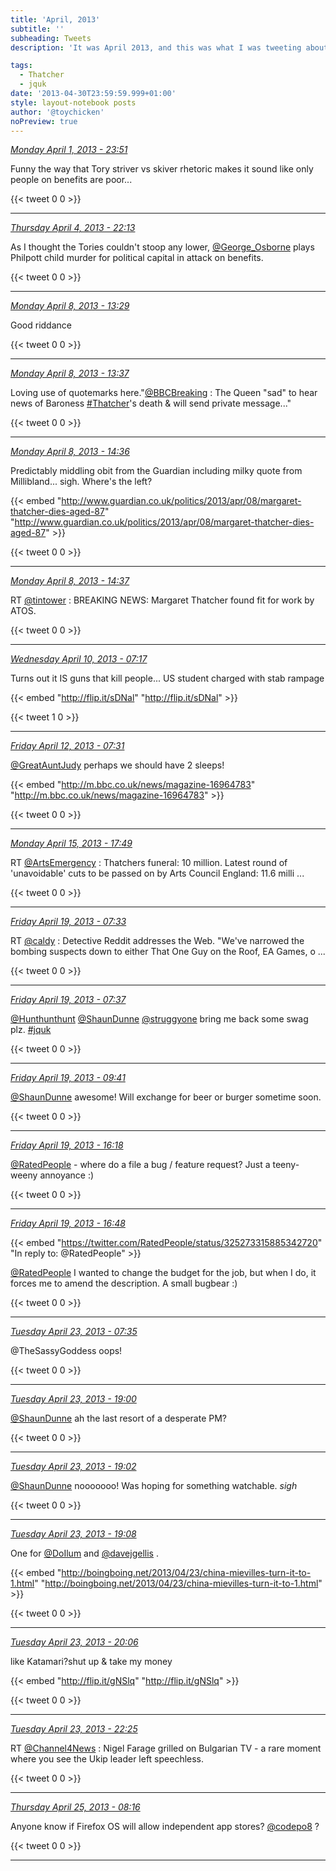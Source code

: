 ```yaml
---
title: 'April, 2013'
subtitle: ''
subheading: Tweets
description: 'It was April 2013, and this was what I was tweeting about...'

tags:
  - Thatcher
  - jquk
date: '2013-04-30T23:59:59.999+01:00'
style: layout-notebook posts
author: '@toychicken'
noPreview: true
---
```


<p><a id="318858073492054016" href="#318858073492054016"><em title="2013-04-01T23:51:03.000+01:00">Monday April 1, 2013 - 23:51</em></a></p>
      
Funny the way that Tory striver vs skiver rhetoric makes it sound like only people on benefits are poor...

{{< tweet 0 0 >}}

---

<p><a id="319920606768398336" href="#319920606768398336"><em title="2013-04-04T22:13:11.000+01:00">Thursday April 4, 2013 - 22:13</em></a></p>
      
As I thought the Tories couldn't stoop any lower, [@George_Osborne](https://twitter.com/@George_Osborne)  plays Philpott child murder for political capital in attack on benefits.

{{< tweet 0 0 >}}

---

<p><a id="321238443806031873" href="#321238443806031873"><em title="2013-04-08T13:29:47.000+01:00">Monday April 8, 2013 - 13:29</em></a></p>
      
Good riddance

{{< tweet 0 0 >}}

---

<p><a id="321240385957539841" href="#321240385957539841"><em title="2013-04-08T13:37:31.000+01:00">Monday April 8, 2013 - 13:37</em></a></p>
      
Loving use of quotemarks here."[@BBCBreaking](https://twitter.com/@BBCBreaking) : The Queen "sad" to hear news of Baroness [#Thatcher](/tags/Thatcher)'s death &amp; will send private message..."

{{< tweet 0 0 >}}

---

<p><a id="321255349896228864" href="#321255349896228864"><em title="2013-04-08T14:36:58.000+01:00">Monday April 8, 2013 - 14:36</em></a></p>
      
Predictably middling obit from the Guardian  including milky quote from Millibland... sigh. Where's the left?

{{< embed "http://www.guardian.co.uk/politics/2013/apr/08/margaret-thatcher-dies-aged-87" "http://www.guardian.co.uk/politics/2013/apr/08/margaret-thatcher-dies-aged-87" >}}


{{< tweet 0 0 >}}

---

<p><a id="321255568218140672" href="#321255568218140672"><em title="2013-04-08T14:37:50.000+01:00">Monday April 8, 2013 - 14:37</em></a></p>
      
RT [@tintower](https://twitter.com/@tintower) : BREAKING NEWS: Margaret Thatcher found fit for work by ATOS.

{{< tweet 0 0 >}}

---

<p><a id="321869437571579904" href="#321869437571579904"><em title="2013-04-10T07:17:08.000+01:00">Wednesday April 10, 2013 - 07:17</em></a></p>
      
Turns out it IS guns that kill people... US student charged with stab rampage 

{{< embed "http://flip.it/sDNal" "http://flip.it/sDNal" >}}


{{< tweet 1 0 >}}

---

<p><a id="322597951354580992" href="#322597951354580992"><em title="2013-04-12T07:31:59.000+01:00">Friday April 12, 2013 - 07:31</em></a></p>
      
[@GreatAuntJudy](https://twitter.com/@GreatAuntJudy)  perhaps we should have 2 sleeps! 

{{< embed "http://m.bbc.co.uk/news/magazine-16964783" "http://m.bbc.co.uk/news/magazine-16964783" >}}


{{< tweet 0 0 >}}

---

<p><a id="323840451088089088" href="#323840451088089088"><em title="2013-04-15T17:49:14.000+01:00">Monday April 15, 2013 - 17:49</em></a></p>
      
RT [@ArtsEmergency](https://twitter.com/@ArtsEmergency) : Thatchers funeral: 10 million. Latest round of 'unavoidable' cuts to be passed on by Arts Council England: 11.6 milli ...

{{< tweet 0 0 >}}

---

<p><a id="325134988871860225" href="#325134988871860225"><em title="2013-04-19T07:33:16.000+01:00">Friday April 19, 2013 - 07:33</em></a></p>
      
RT [@caldy](https://twitter.com/@caldy) : Detective Reddit addresses the Web. "We've narrowed the bombing suspects down to either That One Guy on the Roof, EA Games, o ...

{{< tweet 0 0 >}}

---

<p><a id="325136038693576707" href="#325136038693576707"><em title="2013-04-19T07:37:27.000+01:00">Friday April 19, 2013 - 07:37</em></a></p>
      
[@Hunthunthunt](https://twitter.com/@Hunthunthunt)  [@ShaunDunne](https://twitter.com/@ShaunDunne)  [@struggyone](https://twitter.com/@struggyone)  bring me back some swag plz. [#jquk](/tags/jquk)

{{< tweet 0 0 >}}

---

<p><a id="325167141848502272" href="#325167141848502272"><em title="2013-04-19T09:41:02.000+01:00">Friday April 19, 2013 - 09:41</em></a></p>
      
[@ShaunDunne](https://twitter.com/@ShaunDunne)  awesome! Will exchange for beer or burger sometime soon.

{{< tweet 0 0 >}}

---

<p><a id="325267139705589761" href="#325267139705589761"><em title="2013-04-19T16:18:23.000+01:00">Friday April 19, 2013 - 16:18</em></a></p>
      
[@RatedPeople](https://twitter.com/@RatedPeople)  - where do a file a bug / feature request? Just a teeny-weeny annoyance :)

{{< tweet 0 0 >}}

---

<p><a id="325274711258959873" href="#325274711258959873"><em title="2013-04-19T16:48:29.000+01:00">Friday April 19, 2013 - 16:48</em></a></p>
      
{{< embed "https://twitter.com/RatedPeople/status/325273315885342720" "In reply to: @RatedPeople" >}}


[@RatedPeople](https://twitter.com/@RatedPeople)  I wanted to change the budget for the job, but when I do, it forces me to amend the description. A small bugbear :)

{{< tweet 0 0 >}}

---

<p><a id="326585137108242432" href="#326585137108242432"><em title="2013-04-23T07:35:39.000+01:00">Tuesday April 23, 2013 - 07:35</em></a></p>
      
@TheSassyGoddess oops!

{{< tweet 0 0 >}}

---

<p><a id="326757501053853697" href="#326757501053853697"><em title="2013-04-23T19:00:33.000+01:00">Tuesday April 23, 2013 - 19:00</em></a></p>
      
[@ShaunDunne](https://twitter.com/@ShaunDunne)  ah the last resort of a desperate PM?

{{< tweet 0 0 >}}

---

<p><a id="326757894743797760" href="#326757894743797760"><em title="2013-04-23T19:02:07.000+01:00">Tuesday April 23, 2013 - 19:02</em></a></p>
      
[@ShaunDunne](https://twitter.com/@ShaunDunne)  nooooooo! Was hoping for something watchable. *sigh*

{{< tweet 0 0 >}}

---

<p><a id="326759575657271296" href="#326759575657271296"><em title="2013-04-23T19:08:48.000+01:00">Tuesday April 23, 2013 - 19:08</em></a></p>
      
One for [@DoIlum](https://twitter.com/@DoIlum)  and [@davejgellis](https://twitter.com/@davejgellis) . 

{{< embed "http://boingboing.net/2013/04/23/china-mievilles-turn-it-to-1.html" "http://boingboing.net/2013/04/23/china-mievilles-turn-it-to-1.html" >}}


{{< tweet 0 0 >}}

---

<p><a id="326774201950289920" href="#326774201950289920"><em title="2013-04-23T20:06:55.000+01:00">Tuesday April 23, 2013 - 20:06</em></a></p>
      
like Katamari?shut up &amp; take my money 

{{< embed "http://flip.it/gNSlq" "http://flip.it/gNSlq" >}}


{{< tweet 0 0 >}}

---

<p><a id="326809039365353473" href="#326809039365353473"><em title="2013-04-23T22:25:21.000+01:00">Tuesday April 23, 2013 - 22:25</em></a></p>
      
RT [@Channel4News](https://twitter.com/@Channel4News) : Nigel Farage grilled on Bulgarian TV - a rare moment where you see the Ukip leader left speechless. 

{{< tweet 0 0 >}}

---

<p><a id="327320293997674496" href="#327320293997674496"><em title="2013-04-25T08:16:54.000+01:00">Thursday April 25, 2013 - 08:16</em></a></p>
      
Anyone know if Firefox OS will allow independent app stores? [@codepo8](https://twitter.com/@codepo8)  ?

{{< tweet 0 0 >}}

---
